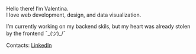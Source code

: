 Hello there! I’m Valentina.<br>
I love web development, design, and data visualization.

I’m currently working on my backend skils, but my heart was already stolen by the frontend ¯\_(ツ)_/¯

Contacts: [LinkedIn](https://www.linkedin.com/in/valentinapezzi)
